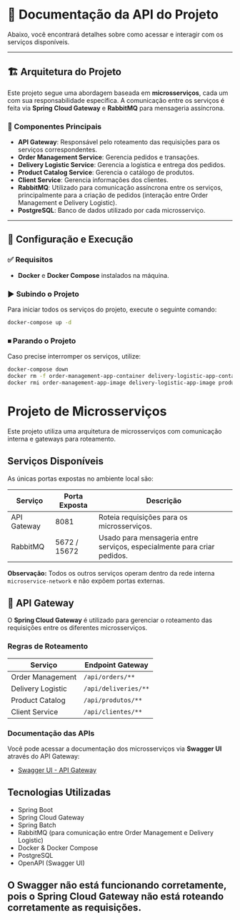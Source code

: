 
# 📌 Documentação da API do Projeto

Abaixo, você encontrará detalhes sobre como acessar e interagir com os serviços disponíveis.

---

## 🏗 Arquitetura do Projeto

Este projeto segue uma abordagem baseada em **microsserviços**, cada um com sua responsabilidade específica. A comunicação entre os serviços é feita via **Spring Cloud Gateway** e **RabbitMQ** para mensageria assíncrona.

### 🔹 Componentes Principais

- **API Gateway**: Responsável pelo roteamento das requisições para os serviços correspondentes.
- **Order Management Service**: Gerencia pedidos e transações.
- **Delivery Logistic Service**: Gerencia a logística e entrega dos pedidos.
- **Product Catalog Service**: Gerencia o catálogo de produtos.
- **Client Service**: Gerencia informações dos clientes.
- **RabbitMQ**: Utilizado para comunicação assíncrona entre os serviços, principalmente para a criação de pedidos (interação entre Order Management e Delivery Logistic).
- **PostgreSQL**: Banco de dados utilizado por cada microsserviço.

---

## 🚀 Configuração e Execução

### ✅ Requisitos

- **Docker** e **Docker Compose** instalados na máquina.

### ▶️ Subindo o Projeto

Para iniciar todos os serviços do projeto, execute o seguinte comando:

```sh
docker-compose up -d
```
### ⏹ Parando o Projeto
Caso precise interromper os serviços, utilize:

```sh
docker-compose down
docker rm -f order-management-app-container delivery-logistic-app-container product-catalog-app-container client-app-container
docker rmi order-management-app-image delivery-logistic-app-image product-catalog-app-image client-app-image
```

# Projeto de Microsserviços

Este projeto utiliza uma arquitetura de microsserviços com comunicação interna e gateways para roteamento.

## Serviços Disponíveis

As únicas portas expostas no ambiente local são:

| Serviço      | Porta Exposta   | Descrição                                                             |
|--------------|-----------------|----------------------------------------------------------------------|
| API Gateway  | 8081            | Roteia requisições para os microsserviços.                           |
| RabbitMQ     | 5672 / 15672    | Usado para mensageria entre serviços, especialmente para criar pedidos.|

**Observação:** Todos os outros serviços operam dentro da rede interna `microservice-network` e não expõem portas externas.

## 🔀 API Gateway

O **Spring Cloud Gateway** é utilizado para gerenciar o roteamento das requisições entre os diferentes microsserviços.

### Regras de Roteamento

| Serviço           | Endpoint Gateway       |
|-------------------|------------------------|
| Order Management  | `/api/orders/**`       |
| Delivery Logistic | `/api/deliveries/**`   |
| Product Catalog   | `/api/produtos/**`     |
| Client Service    | `/api/clientes/**`     |

### Documentação das APIs

Você pode acessar a documentação dos microsserviços via **Swagger UI** através do API Gateway:

- [Swagger UI - API Gateway](http://localhost:8081)

## Tecnologias Utilizadas

- Spring Boot
- Spring Cloud Gateway
- Spring Batch
- RabbitMQ (para comunicação entre Order Management e Delivery Logistic)
- Docker & Docker Compose
- PostgreSQL
- OpenAPI (Swagger UI)

## O Swagger não está funcionando corretamente, pois o Spring Cloud Gateway não está roteando corretamente as requisições.